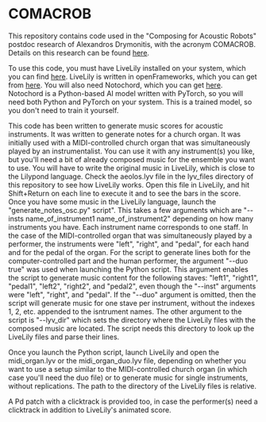 # COMACROB

This repository contains code used in the "Composing for Acoustic Robots" postdoc research of Alexandros Drymonitis, with the acronym COMACROB. Details on this research can be found [here](https://open-research-europe.ec.europa.eu/articles/5-216).

To use this code, you must have LiveLily installed on your system, which you can find [here](https://github.com/alexdrymonitis/LiveLily). LiveLily is written in openFrameworks, which you can get from [here](https://openframeworks.cc/).
You will also need Notochord, which you can get [here](https://github.com/Intelligent-Instruments-Lab/notochord). Notochord is a Python-based AI model written with PyTorch, so you will need both Python and PyTorch on your system. This is a trained model, so you don't need to train it yourself.

This code has been written to generate music scores for acoustic instruments. It was written to generate notes for a church organ. It was initially used with a MIDI-controlled church organ that was simultaneously played by an instrumentalist. You can use it with any instrument(s) you like, but you'll need a bit of already composed music for the ensemble you want to use. You will have to write the original music in LiveLily, which is close to the Lilypond language. Check the aeolos.lyv file in the lyv_files directory of this repository to see how LiveLily works. Open this file in LiveLily, and hit Shift+Return on each line to execute it and to see the bars in the score.
Once you have some music in the LiveLily language, launch the "generate_notes_osc.py" script". This takes a few arguments which are "--insts name_of_instrument1 name_of_instrument2" depending on how many instruments you have. Each instrument name corresponds to one staff. In the case of the MIDI-controlled organ that was simultaneously played by a performer, the instruments were "left", "right", and "pedal", for each hand and for the pedal of the organ. For the script to generate lines both for the computer-controlled part and the human performer, the argument "--duo true" was used when launching the Python script. This argument enables the script to generate music content for the following staves: "left1", "right1", "pedal1", "left2", "right2", and "pedal2", even though the "--inst" arguments were "left", "right", and "pedal". If the "--duo" argument is omitted, then the script will generate music for one stave per instrument, without the indexes 1, 2, etc. appended to the isntrument names.
The other argument to the script is "--lyv_dir" which sets the directory where the LiveLily files with the composed music are located. The script needs this directory to look up the LiveLily files and parse their lines.

Once you launch the Python script, launch LiveLily and open the midi_organ.lyv or the midi_organ_duo.lyv file, depending on whether you want to use a setup similar to the MIDI-controlled church organ (in which case you'll need the duo file) or to generate music for single instruments, without replications. The path to the directory of the LiveLily files is relative.

A Pd patch with a clicktrack is provided too, in case the performer(s) need a clicktrack in addition to LiveLily's animated score.
